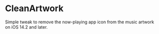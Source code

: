 # CleanArtwork
Simple tweak to remove the now-playing app icon from the music artwork on iOS 14.2 and later.
